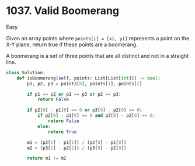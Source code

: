 # 1037. Valid Boomerang

Easy

Given an array points where `points[i] = [xi, yi]` represents a point on the X-Y
plane, return true if these points are a boomerang.

A boomerang is a set of three points that are all distinct and not in a straight
line.

```python
class Solution:
    def isBoomerang(self, points: List[List[int]]) -> bool:
        p1, p2, p3 = points[0], points[1], points[2]

        if p1 == p2 or p1 == p3 or p2 == p3:
            return False

        if p2[0] - p1[0] == 0 or p3[0] - p2[0] == 0:
            if p2[0] - p1[0] == 0 and p3[0] - p2[0] == 0:
                return False
            else:
                return True

        m1 = (p2[1] - p1[1]) / (p2[0] - p1[0])
        m2 = (p3[1] - p2[1]) / (p3[0] - p2[0])

        return m1 != m2
```
